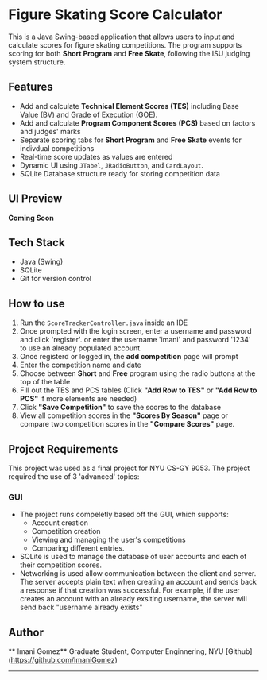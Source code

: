 # Figure Skating Score Calculator

This is a Java Swing-based application that allows users to input and calculate scores for figure skating competitions. The program supports scoring for both **Short Program** and **Free Skate**, following the ISU judging system structure.

## Features
 - Add and calculate **Technical Element Scores (TES)** including Base Value (BV) and Grade of Execution (GOE).
 - Add and calculate **Program Component Scores (PCS)** based on factors and judges' marks
 - Separate scoring tabs for **Short Program** and **Free Skate** events for indivdual competitions
 - Real-time score updates as values are entered
 - Dynamic UI using `JTabel`, `JRadioButton`, and `CardLayout`. 
 - SQLite Database structure ready for storing competition data 

## UI Preview
 **Coming Soon**

## Tech Stack
 - Java (Swing)
 - SQLite 
 - Git for version control

## How to use
1. Run the `ScoreTrackerController.java` inside an IDE
2. Once prompted with the login screen, enter a username and password and click 'register'.
    or enter the username 'imani' and password '1234' to use an already populated account. 
3. Once registerd or logged in, the **add competition** page will prompt 
4. Enter the competition name and date
5. Choose between **Short** and **Free** program using the radio buttons at the top of the table
6. Fill out the TES and PCS tables (Click **"Add Row to TES"** or **"Add Row to PCS"** if more elements are needed)
7. Click **"Save Competition"** to save the scores to the database
8. View all competition scores in the **"Scores By Season"** page or compare two competition scores in the **"Compare Scores"** page. 

## Project Requirements
This project was used as a final project for NYU CS-GY 9053.
The project required the use of 3 'advanced' topics: 
### GUI
- The project runs compeletly based off the GUI, which supports: 
	- Account creation
	- Competition creation
	- Viewing and managing the user's competitions
	- Comparing different entries. 
- SQLite is used to manage the database of user accounts and each of their competition scores. 
- Networking is used allow communication between the client and server. The server accepts plain text when creating an account and sends back a response if that creation was successful. For example, if the user creates an account with an already exsiting username, the server will send back "username already exists"


## Author

 ** Imani Gomez**
Graduate Student, Computer Enginnering, NYU
[Github] (https://github.com/ImaniGomez)

---

